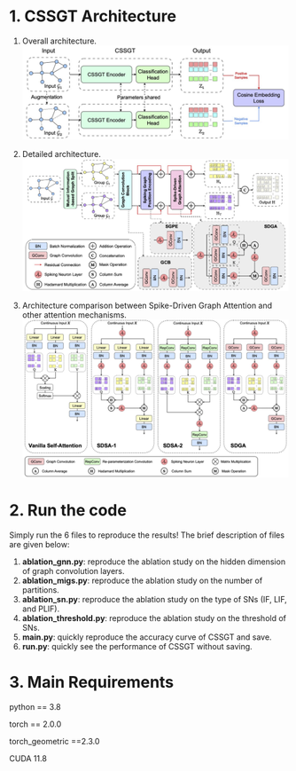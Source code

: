 # 1. CSSGT Architecture

1. Overall architecture.
   ![Arc1](figs/framework.jpg)

2. Detailed architecture.
   ![Arc2](figs/CSSGT.jpeg)

3. Architecture comparison between Spike-Driven Graph Attention and other attention mechanisms.
   ![Arc3](figs/SDGA.jpg)

# 2. Run the code

Simply run the 6 files to reproduce the results! The brief description of files are given below:

1. **ablation_gnn.py**: reproduce the ablation study on the hidden dimension of graph convolution layers.
2. **ablation_migs.py**: reproduce the ablation study on the number of partitions.
3. **ablation_sn.py**: reproduce the ablation study on the type of SNs (IF, LIF, and PLIF).
4. **ablation_threshold.py**: reproduce the ablation study on the threshold of SNs.
5. **main.py**: quickly reproduce the accuracy curve of CSSGT and save.
6. **run.py**: quickly see the performance of CSSGT without saving.

# 3. Main Requirements

python == 3.8

torch == 2.0.0

torch_geometric ==2.3.0

CUDA 11.8
